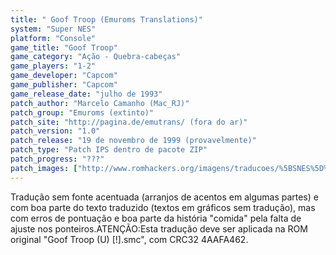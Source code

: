 ```yaml
---
title: " Goof Troop (Emuroms Translations)"
system: "Super NES"
platform: "Console"
game_title: "Goof Troop"
game_category: "Ação - Quebra-cabeças"
game_players: "1-2"
game_developer: "Capcom"
game_publisher: "Capcom"
game_release_date: "julho de 1993"
patch_author: "Marcelo Camanho (Mac_RJ)"
patch_group: "Emuroms (extinto)"
patch_site: "http://pagina.de/emutrans/ (fora do ar)"
patch_version: "1.0"
patch_release: "19 de novembro de 1999 (provavelmente)"
patch_type: "Patch IPS dentro de pacote ZIP"
patch_progress: "???"
patch_images: ["http://www.romhackers.org/imagens/traducoes/%5BSNES%5D%20Goof%20Troop%20-%20Emuroms%20e%20Tradu-Roms%20-%201.png","http://www.romhackers.org/imagens/traducoes/%5BSNES%5D%20Goof%20Troop%20-%20Emuroms%20-%202.png","http://www.romhackers.org/imagens/traducoes/%5BSNES%5D%20Goof%20Troop%20-%20Emuroms%20-%203.png"]
---
```

Tradução sem fonte acentuada (arranjos de acentos em algumas partes) e com boa parte do texto traduzido (textos em gráficos sem tradução), mas com erros de pontuação e boa parte da história "comida" pela falta de ajuste nos ponteiros.ATENÇÃO:Esta tradução deve ser aplicada na ROM original "Goof Troop (U) [!].smc", com CRC32 4AAFA462.